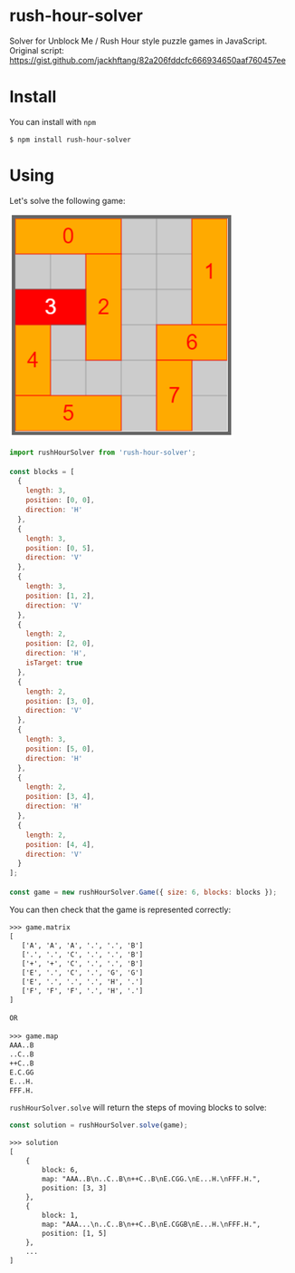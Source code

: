 # rush-hour-solver
Solver for Unblock Me / Rush Hour style puzzle games in JavaScript.   
Original script: https://gist.github.com/jackhftang/82a206fddcfc666934650aaf760457ee

Install
======
You can install with `npm`

    $ npm install rush-hour-solver

Using
======
Let's solve the following game:

![Image of level](level.png)

```javascript
import rushHourSolver from 'rush-hour-solver';

const blocks = [
  {
    length: 3,
    position: [0, 0],
    direction: 'H'
  },
  {
    length: 3,
    position: [0, 5],
    direction: 'V'
  },
  {
    length: 3,
    position: [1, 2],
    direction: 'V'
  },
  {
    length: 2,
    position: [2, 0],
    direction: 'H',
    isTarget: true
  },
  {
    length: 2,
    position: [3, 0],
    direction: 'V'
  },
  {
    length: 3,
    position: [5, 0],
    direction: 'H'
  },
  {
    length: 2,
    position: [3, 4],
    direction: 'H'
  },
  {
    length: 2,
    position: [4, 4],
    direction: 'V'
  }
];

const game = new rushHourSolver.Game({ size: 6, blocks: blocks });
```

You can then check that the game is represented correctly:

```
>>> game.matrix
[
   ['A', 'A', 'A', '.', '.', 'B']
   ['.', '.', 'C', '.', '.', 'B']
   ['+', '+', 'C', '.', '.', 'B']
   ['E', '.', 'C', '.', 'G', 'G']
   ['E', '.', '.', '.', 'H', '.']
   ['F', 'F', 'F', '.', 'H', '.']
]

OR

>>> game.map
AAA..B
..C..B
++C..B
E.C.GG
E...H.
FFF.H.
```

`rushHourSolver.solve` will return the steps of moving blocks to solve:
```javascript
const solution = rushHourSolver.solve(game);
```

```
>>> solution
[
    {
        block: 6,
        map: "AAA..B\n..C..B\n++C..B\nE.CGG.\nE...H.\nFFF.H.",
        position: [3, 3]
    },
    {
        block: 1,
        map: "AAA...\n..C..B\n++C..B\nE.CGGB\nE...H.\nFFF.H.",
        position: [1, 5]
    },
    ...
]
```
